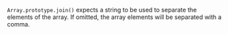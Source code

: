 `Array.prototype.join()` expects a string to be used to separate the elements of the array. If omitted, the array elements will be separated with a comma.